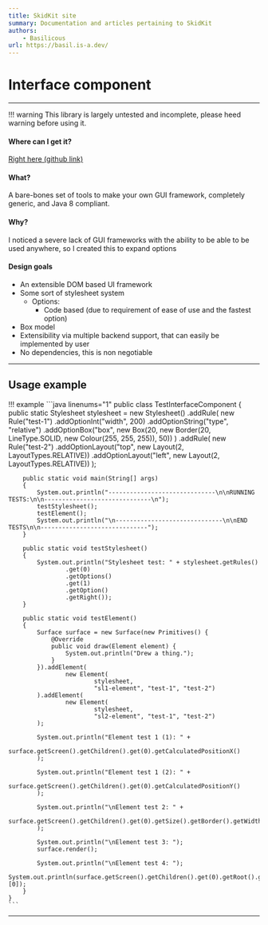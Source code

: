 ```yaml
---
title: SkidKit site
summary: Documentation and articles pertaining to SkidKit
authors:
    - Basilicous
url: https://basil.is-a.dev/
---
```


# Interface component
* * *

!!! warning
    This library is largely untested and incomplete, please heed warning before using it.

#### Where can I get it?
[Right here (github link)](https://github.com/SkidKit/InterfaceComponent)

#### What?
A bare-bones set of tools to make your own GUI framework, completely generic, and Java 8 compliant.

#### Why?
I noticed a severe lack of GUI frameworks with the ability to be able to be used anywhere, so I created this to expand options

#### Design goals
- An extensible DOM based UI framework
- Some sort of stylesheet system
  - Options:
    - Code based (due to requirement of ease of use and the fastest option)
- Box model
- Extensibility via multiple backend support, that can easily be implemented by user
- No dependencies, this is non negotiable

* * *
## Usage example
!!! example
    ```java linenums="1"
    public class TestInterfaceComponent
    {
        public static Stylesheet stylesheet = new Stylesheet()
                .addRule(
                        new Rule("test-1")
                                .addOptionInt("width", 200)
                                .addOptionString("type", "relative")
                                .addOptionBox("box", new Box(20, new Border(20, LineType.SOLID, new Colour(255, 255, 255)), 50))
                )
                .addRule(
                        new Rule("test-2")
                                .addOptionLayout("top",  new Layout(2, LayoutTypes.RELATIVE))
                                .addOptionLayout("left",  new Layout(2, LayoutTypes.RELATIVE))
                            );


        public static void main(String[] args)
        {
            System.out.println("------------------------------\n\nRUNNING TESTS:\n\n------------------------------\n");
            testStylesheet();
            testElement();
            System.out.println("\n------------------------------\n\nEND TESTS\n\n------------------------------");
        }

        public static void testStylesheet()
        {
            System.out.println("Stylesheet test: " + stylesheet.getRules()
                    .get(0)
                    .getOptions()
                    .get(1)
                    .getOption()
                    .getRight());
        }

        public static void testElement()
        {
            Surface surface = new Surface(new Primitives() {
                @Override
                public void draw(Element element) {
                    System.out.println("Drew a thing.");
                }
            }).addElement(
                    new Element(
                            stylesheet,
                            "sl1-element", "test-1", "test-2")
            ).addElement(
                    new Element(
                            stylesheet,
                            "sl2-element", "test-1", "test-2")
            );

            System.out.println("Element test 1 (1): " +
                    surface.getScreen().getChildren().get(0).getCalculatedPositionX()
            );

            System.out.println("Element test 1 (2): " +
                    surface.getScreen().getChildren().get(0).getCalculatedPositionY()
            );

            System.out.println("\nElement test 2: " +
                    surface.getScreen().getChildren().get(0).getSize().getBorder().getWidth()
            );

            System.out.println("\nElement test 3: ");
            surface.render();

            System.out.println("\nElement test 4: ");
            System.out.println(surface.getScreen().getChildren().get(0).getRoot().getIds()[0]);
        }
    }
    ```
* * *
